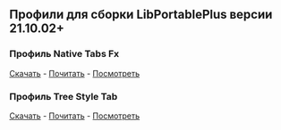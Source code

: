 ## Профили для сборки LibPortablePlus версии 21.10.02+

### Профиль Native Tabs Fx
[Скачать](https://github.com/wvxwxvw/LibPortablePlus/raw/main/Profiles_91_ESR_LPP/profile-ntfex/Firefox.91.ESR.LPP.profile-ntfex_211024p.7z)  -  [Почитать](https://github.com/wvxwxvw/LibPortablePlus/blob/main/Profiles_91_ESR_LPP/profile-ntfex/Readme.md)  -  [Посмотреть](https://github.com/wvxwxvw/LibPortablePlus/blob/main/Profiles_91_ESR_LPP/ntfex-screen.md)  
  
### Профиль Tree Style Tab
[Скачать](https://github.com/wvxwxvw/LibPortablePlus/raw/main/Profiles_91_ESR_LPP/profile-tstex/Firefox.91.ESR.LPP.profile-tstex_211024p.7z)  -  [Почитать](https://github.com/wvxwxvw/LibPortablePlus/blob/main/Profiles_91_ESR_LPP/profile-tstex/Readme.md)  -  [Посмотреть](https://github.com/wvxwxvw/LibPortablePlus/blob/main/Profiles_91_ESR_LPP/tstex-screen.md)  
